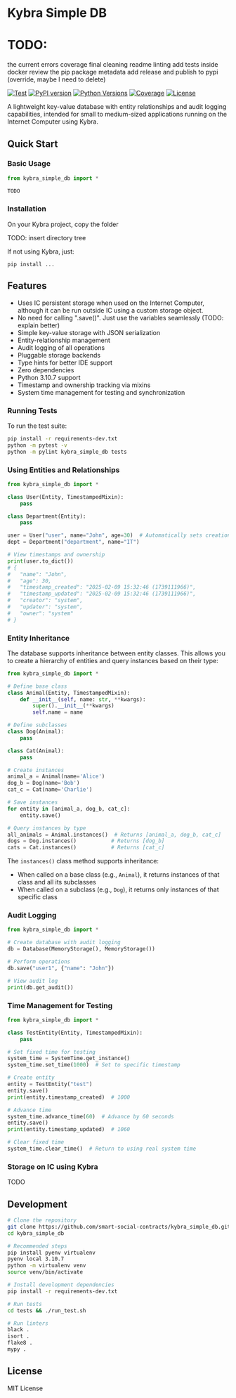 # Kybra Simple DB


# TODO:
the current errors
coverage
final cleaning
    readme
linting
add tests inside docker
review the pip package metadata
add release and publish to pypi (override, maybe I need to delete)



[![Test](https://github.com/Batou125/kybra_simple_db/actions/workflows/test.yml/badge.svg)](https://github.com/Batou125/kybra_simple_db/actions/workflows/test.yml)
[![PyPI version](https://badge.fury.io/py/kybra-simple-db.svg)](https://badge.fury.io/py/kybra-simple-db)
[![Python Versions](https://img.shields.io/pypi/pyversions/kybra-simple-db.svg)](https://pypi.org/project/kybra-simple-db/)
[![Coverage](https://codecov.io/gh/Batou125/kybra_simple_db/branch/main/graph/badge.svg)](https://codecov.io/gh/Batou125/kybra_simple_db)
[![License](https://img.shields.io/github/license/Batou125/kybra_simple_db.svg)](https://github.com/Batou125/kybra_simple_db/blob/main/LICENSE)

A lightweight key-value database with entity relationships and audit logging capabilities, intended for small to medium-sized applications running on the Internet Computer using Kybra.

## Quick Start

### Basic Usage

```python
from kybra_simple_db import *

TODO
```

### Installation

On your Kybra project, copy the folder

TODO: insert directory tree

If not using Kybra, just:
```
pip install ...
```

## Features

- Uses IC persistent storage when used on the Internet Computer, although it can be run outside IC using a custom storage object.
- No need for calling ".save()". Just use the variables seamlessly (TODO: explain better)
- Simple key-value storage with JSON serialization
- Entity-relationship management
- Audit logging of all operations
- Pluggable storage backends
- Type hints for better IDE support
- Zero dependencies
- Python 3.10.7 support
- Timestamp and ownership tracking via mixins
- System time management for testing and synchronization



### Running Tests

To run the test suite:

```bash
pip install -r requirements-dev.txt
python -m pytest -v
python -m pylint kybra_simple_db tests
```


### Using Entities and Relationships

```python
from kybra_simple_db import *

class User(Entity, TimestampedMixin):
    pass

class Department(Entity):
    pass

user = User("user", name="John", age=30)  # Automatically sets creation timestamp and owner
dept = Department("department", name="IT")

# View timestamps and ownership
print(user.to_dict())
# {
#   "name": "John",
#   "age": 30,
#   "timestamp_created": "2025-02-09 15:32:46 (1739111966)",
#   "timestamp_updated": "2025-02-09 15:32:46 (1739111966)",
#   "creator": "system",
#   "updater": "system",
#   "owner": "system"
# }
```

### Entity Inheritance

The database supports inheritance between entity classes. This allows you to create a hierarchy of entities and query instances based on their type:

```python
from kybra_simple_db import *

# Define base class
class Animal(Entity, TimestampedMixin):
    def __init__(self, name: str, **kwargs):
        super().__init__(**kwargs)
        self.name = name

# Define subclasses
class Dog(Animal):
    pass

class Cat(Animal):
    pass

# Create instances
animal_a = Animal(name='Alice')
dog_b = Dog(name='Bob')
cat_c = Cat(name='Charlie')

# Save instances
for entity in [animal_a, dog_b, cat_c]:
    entity.save()

# Query instances by type
all_animals = Animal.instances()  # Returns [animal_a, dog_b, cat_c]
dogs = Dog.instances()           # Returns [dog_b]
cats = Cat.instances()           # Returns [cat_c]
```

The `instances()` class method supports inheritance:
- When called on a base class (e.g., `Animal`), it returns instances of that class and all its subclasses
- When called on a subclass (e.g., `Dog`), it returns only instances of that specific class

### Audit Logging

```python
from kybra_simple_db import *

# Create database with audit logging
db = Database(MemoryStorage(), MemoryStorage())

# Perform operations
db.save("user1", {"name": "John"})

# View audit log
print(db.get_audit())
```

### Time Management for Testing

```python
from kybra_simple_db import *

class TestEntity(Entity, TimestampedMixin):
    pass

# Set fixed time for testing
system_time = SystemTime.get_instance()
system_time.set_time(1000)  # Set to specific timestamp

# Create entity
entity = TestEntity("test")
entity.save()
print(entity.timestamp_created)  # 1000

# Advance time
system_time.advance_time(60)  # Advance by 60 seconds
entity.save()
print(entity.timestamp_updated)  # 1060

# Clear fixed time
system_time.clear_time()  # Return to using real system time
```

### Storage on IC using Kybra

TODO


## Development

```bash
# Clone the repository
git clone https://github.com/smart-social-contracts/kybra_simple_db.git
cd kybra_simple_db

# Recommended steps
pip install pyenv virtualenv
pyenv local 3.10.7
python -m virtualenv venv
source venv/bin/activate

# Install development dependencies
pip install -r requirements-dev.txt

# Run tests
cd tests && ./run_test.sh

# Run linters
black .
isort .
flake8 .
mypy .
```

## License

MIT License